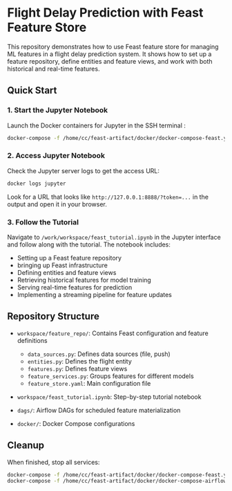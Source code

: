 # Flight Delay Prediction with Feast Feature Store

This repository demonstrates how to use Feast feature store for managing ML features in a flight delay prediction system. It shows how to set up a feature repository, define entities and feature views, and work with both historical and real-time features.

## Quick Start

### 1. Start the Jupyter Notebook 

Launch the Docker containers for Jupyter in the SSH terminal : 

```bash
docker-compose -f /home/cc/feast-artifact/docker/docker-compose-feast.yml jupyter up -d
```

### 2. Access Jupyter Notebook

Check the Jupyter server logs to get the access URL:

```bash
docker logs jupyter
```

Look for a URL that looks like `http://127.0.0.1:8888/?token=...` in the output and open it in your browser.

### 3. Follow the Tutorial

Navigate to `/work/workspace/feast_tutorial.ipynb` in the Jupyter interface and follow along with the tutorial. The notebook includes:

- Setting up a Feast feature repository
- bringing up Feast infrastructure
- Defining entities and feature views
- Retrieving historical features for model training
- Serving real-time features for prediction
- Implementing a streaming pipeline for feature updates

## Repository Structure

- `workspace/feature_repo/`: Contains Feast configuration and feature definitions
  - `data_sources.py`: Defines data sources (file, push)
  - `entities.py`: Defines the flight entity
  - `features.py`: Defines feature views
  - `feature_services.py`: Groups features for different models
  - `feature_store.yaml`: Main configuration file

- `workspace/feast_tutorial.ipynb`: Step-by-step tutorial notebook
- `dags/`: Airflow DAGs for scheduled feature materialization
- `docker/`: Docker Compose configurations

## Cleanup

When finished, stop all services:

```bash
docker-compose -f /home/cc/feast-artifact/docker/docker-compose-feast.yml down
docker-compose -f /home/cc/feast-artifact/docker/docker-compose-airflow.yml down
```
